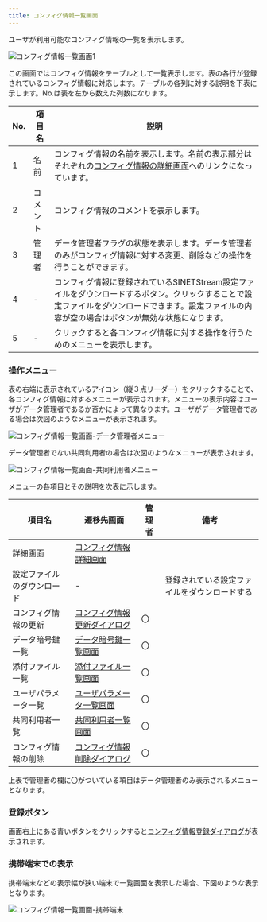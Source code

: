 ```yaml
---
title: コンフィグ情報一覧画面
---
```


ユーザが利用可能なコンフィグ情報の一覧を表示します。

![コンフィグ情報一覧画面1](../img/screen-101-01.png)

この画面ではコンフィグ情報をテーブルとして一覧表示します。表の各行が登録されているコンフィグ情報に対応します。テーブルの各列に対する説明を下表に示します。No.は表を左から数えた列数になります。

|No.|項目名|説明|
|---|---|---|
|1|名前|コンフィグ情報の名前を表示します。名前の表示部分はそれぞれの[コンフィグ情報の詳細画面](../screen-141)へのリンクになっています。|
|2|コメント|コンフィグ情報のコメントを表示します。|
|3|管理者|データ管理者フラグの状態を表示します。データ管理者のみがコンフィグ情報に対する変更、削除などの操作を行うことができます。|
|4|-|コンフィグ情報に登録されているSINETStream設定ファイルをダウンロードするボタン。クリックすることで設定ファイルをダウンロードできます。設定ファイルの内容が空の場合はボタンが無効な状態になります。|
|5|-|クリックすると各コンフィグ情報に対する操作を行うためのメニューを表示します。|

### 操作メニュー

表の右端に表示されているアイコン（縦３点リーダー）をクリックすることで、各コンフィグ情報に対するメニューが表示されます。メニューの表示内容はユーザがデータ管理者であるか否かによって異なります。ユーザがデータ管理者である場合は次図のようなメニューが表示されます。

![コンフィグ情報一覧画面-データ管理者メニュー](../img/screen-101-02.png)

データ管理者でない共同利用者の場合は次図のようなメニューが表示されます。

![コンフィグ情報一覧画面-共同利用者メニュー](../img/screen-101-03.png)

メニューの各項目とその説明を次表に示します。

|項目名|遷移先画面|管理者|備考|
|---|---|---|---|
|詳細画面|[コンフィグ情報詳細画面](../screen-141)|||
|設定ファイルのダウンロード|-||登録されている設定ファイルをダウンロードする|
|コンフィグ情報の更新|[コンフィグ情報更新ダイアログ](../screen-121)|〇||
|データ暗号鍵一覧|[データ暗号鍵一覧画面](../screen-201)|〇||
|添付ファイル一覧|[添付ファイル一覧画面](../screen-301)|〇||
|ユーザパラメータ一覧|[ユーザパラメータ一覧画面](../screen-401)|〇||
|共同利用者一覧|[共同利用者一覧画面](../screen-501)|〇||
|コンフィグ情報の削除|[コンフィグ情報削除ダイアログ](../screen-131)|〇||

上表で管理者の欄に〇がついている項目はデータ管理者のみ表示されるメニューとなります。

### 登録ボタン

画面右上にある青いボタンをクリックすると[コンフィグ情報登録ダイアログ](../screen-111)が表示されます。

### 携帯端末での表示

携帯端末などの表示幅が狭い端末で一覧画面を表示した場合、下図のような表示となります。

![コンフィグ情報一覧画面-携帯端末](../img/screen-101-04.png)
